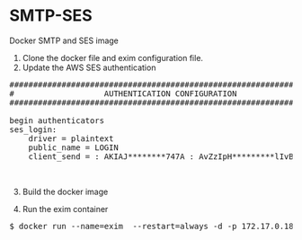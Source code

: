 # SMTP-SES
Docker SMTP and SES image

1. Clone the docker file and exim configuration file.
2. Update the AWS SES authentication


 <pre>
######################################################################
#                   AUTHENTICATION CONFIGURATION                     #
######################################################################

begin authenticators
ses_login:
	driver = plaintext
	public_name = LOGIN
	client_send = : AKIAJ********747A : AvZzIpH*********lIvBzEG

 </pre>
3. Build the docker image

4. Run the exim container
 <pre>
$ docker run --name=exim  --restart=always -d -p 172.17.0.18:25:25 -e PRIMARY_HOST="Host-name" -e ALLOWED_HOSTS="*" ankurgla22/exim-ses
 </pre>